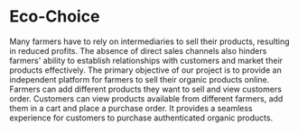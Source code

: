# Eco-Choice
Many farmers have to rely on intermediaries to sell their products, resulting in reduced profits. 
The absence of direct sales channels also hinders farmers' ability to establish relationships with 
customers and market their products effectively. The primary objective of our project is to 
provide an independent platform for farmers to sell their organic products online. Farmers can 
add different products they want to sell and view customers order. Customers can view 
products available from different farmers, add them in a cart and place a purchase order. It
provides a seamless experience for customers to purchase authenticated organic products.
